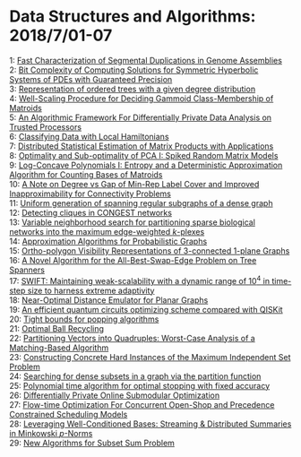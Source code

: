 # Data Structures and Algorithms: 2018/7/01-07  
1: [Fast Characterization of Segmental Duplications in Genome Assemblies](https://doi.org/10.48550/arXiv.1807.00205)  
2: [Bit Complexity of Computing Solutions for Symmetric Hyperbolic Systems  of PDEs with Guaranteed Precision](https://doi.org/10.48550/arXiv.1807.03140)  
3: [Representation of ordered trees with a given degree distribution](https://doi.org/10.48550/arXiv.1807.00371)  
4: [Well-Scaling Procedure for Deciding Gammoid Class-Membership of Matroids](https://doi.org/10.48550/arXiv.1807.00594)  
5: [An Algorithmic Framework For Differentially Private Data Analysis on  Trusted Processors](https://doi.org/10.48550/arXiv.1807.00736)  
6: [Classifying Data with Local Hamiltonians](https://doi.org/10.48550/arXiv.1807.00804)  
7: [Distributed Statistical Estimation of Matrix Products with Applications](https://doi.org/10.48550/arXiv.1807.00878)  
8: [Optimality and Sub-optimality of PCA I: Spiked Random Matrix Models](https://doi.org/10.48550/arXiv.1807.00891)  
9: [Log-Concave Polynomials I: Entropy and a Deterministic Approximation  Algorithm for Counting Bases of Matroids](https://doi.org/10.48550/arXiv.1807.00929)  
10: [A Note on Degree vs Gap of Min-Rep Label Cover and Improved  Inapproximability for Connectivity Problems](https://doi.org/10.48550/arXiv.1807.00936)  
11: [Uniform generation of spanning regular subgraphs of a dense graph](https://doi.org/10.48550/arXiv.1807.00964)  
12: [Detecting cliques in CONGEST networks](https://doi.org/10.48550/arXiv.1807.01070)  
13: [Variable neighborhood search for partitioning sparse biological networks  into the maximum edge-weighted $k$-plexes](https://doi.org/10.48550/arXiv.1807.01160)  
14: [Approximation Algorithms for Probabilistic Graphs](https://doi.org/10.48550/arXiv.1807.01191)  
15: [Ortho-polygon Visibility Representations of 3-connected 1-plane Graphs](https://doi.org/10.48550/arXiv.1807.01247)  
16: [A Novel Algorithm for the All-Best-Swap-Edge Problem on Tree Spanners](https://doi.org/10.48550/arXiv.1807.01260)  
17: [SWIFT: Maintaining weak-scalability with a dynamic range of $10^4$ in  time-step size to harness extreme adaptivity](https://doi.org/10.48550/arXiv.1807.01341)  
18: [Near-Optimal Distance Emulator for Planar Graphs](https://doi.org/10.48550/arXiv.1807.01478)  
19: [An efficient quantum circuits optimizing scheme compared with QISKit](https://doi.org/10.48550/arXiv.1807.01703)  
20: [Tight bounds for popping algorithms](https://doi.org/10.48550/arXiv.1807.01680)  
21: [Optimal Ball Recycling](https://doi.org/10.48550/arXiv.1807.01804)  
22: [Partitioning Vectors into Quadruples: Worst-Case Analysis of a  Matching-Based Algorithm](https://doi.org/10.48550/arXiv.1807.01962)  
23: [Constructing Concrete Hard Instances of the Maximum Independent Set  Problem](https://doi.org/10.48550/arXiv.1807.03739)  
24: [Searching for dense subsets in a graph via the partition function](https://doi.org/10.48550/arXiv.1807.02054)  
25: [Polynomial time algorithm for optimal stopping with fixed accuracy](https://doi.org/10.48550/arXiv.1807.02227)  
26: [Differentially Private Online Submodular Optimization](https://doi.org/10.48550/arXiv.1807.02290)  
27: [Flow-time Optimization For Concurrent Open-Shop and Precedence  Constrained Scheduling Models](https://doi.org/10.48550/arXiv.1807.02553)  
28: [Leveraging Well-Conditioned Bases: Streaming \& Distributed Summaries in  Minkowski $p$-Norms](https://doi.org/10.48550/arXiv.1807.02571)  
29: [New Algorithms for Subset Sum Problem](https://doi.org/10.48550/arXiv.1807.02611)  